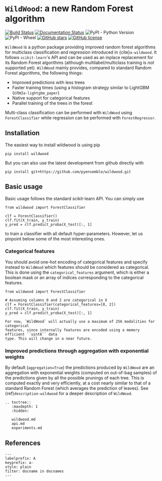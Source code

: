 # `WildWood`: a new Random Forest algorithm

[![Build Status](https://app.travis-ci.com/pyensemble/wildwood.svg?branch=master)](https://app.travis-ci.com/pyensemble/wildwood)
[![Documentation Status](https://readthedocs.org/projects/wildwood/badge/?version=latest)](https://wildwood.readthedocs.io/en/latest/?badge=latest)
![PyPI - Python Version](https://img.shields.io/pypi/pyversions/wildwood)
![PyPI - Wheel](https://img.shields.io/pypi/wheel/wildwood)
[![GitHub stars](https://img.shields.io/github/stars/pyensemble/wildwood)](https://github.com/pyensemble/wildwood/stargazers)
[![GitHub license](https://img.shields.io/github/license/pyensemble/wildwood)](https://github.com/pyensemble/wildwood/blob/master/LICENSE)

`WildWood` is a python package providing improved random forest algorithms for 
multiclass classification and regression introduced in {cite}`a-wildwood`.
It follows `scikit-learn`'s API and can be used as an inplace replacement for its 
Random Forest algorithms (although multilabel/multiclass training is *not* supported yet).
`WildWood` mainly provides, compared to standard Random Forest algorithms, the 
following things: 

- Improved predictions with less trees
- Faster training times (using a histogram strategy similar to LightGBM {cite}`a-lightgbm_paper`)
- Native support for categorical features
- Parallel training of the trees in the forest 

Multi-class classification can be performed with `WildWood` using `ForestClassifier` 
while regression can be performed with `ForestRegressor`.

## Installation

The easiest way to install wildwood is using pip
```{code-block} bash
pip install wildwood
```
But you can also use the latest development from github directly with
```{code-block} bash
pip install git+https://github.com/pyensemble/wildwood.git
```

## Basic usage

Basic usage follows the standard scikit-learn API. You can simply use
```{code-block} python
from wildwood import ForestClassifier

clf = ForestClassifier()
clf.fit(X_train, y_train)
y_pred = clf.predict_proba(X_test)[:, 1]
```
to train a classifier with all default hyper-parameters.
However, let us pinpoint below some of the most interesting ones.

### Categorical features

You should avoid one-hot encoding of categorical features and specify instead to 
`WildWood` which features should be considered as categorical. 
This is done using the `categorical_features` argument, which is either a boolean mask 
or an array of indices corresponding to the categorical features.

```{code-block} python
from wildwood import ForestClassifier

# Assuming columns 0 and 2 are categorical in X
clf = ForestClassifier(categorical_features=[0, 2])
clf.fit(X_train, y_train)
y_pred = clf.predict_proba(X_test)[:, 1]
```

```{warning}
For now, `WildWood` will actually use a maximum of 256 modalities for categorical 
features, since internally features are encoded using a memory efficient ``uint8`` data 
type. This will change in a near future.
```

### Improved predictions through aggregation with exponential weights

By default (`aggregation=True`) the predictions produced by `WildWood` are an 
aggregation with exponential weights (computed on out-of-bag samples) of the predictions
given by all the possible prunings of each tree. This is computed exactly and very 
efficiently, at a cost nearly similar to that of a standard Random Forest (which 
averages the prediction of leaves).
See {ref}`description-wildwood` for a deeper description of `WildWood`.


```{eval-rst}
.. toctree::
   :maxdepth: 1
   :hidden:

   wildwood.md
   api.md
   experiments.md
```

## References

```{bibliography} biblio.bib
---
labelprefix: A
keyprefix: a-
style: plain
filter: docname in docnames
---
